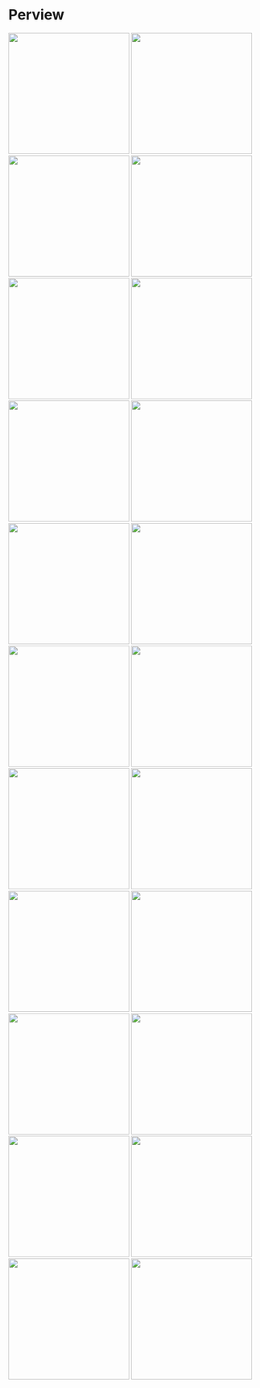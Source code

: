 # Perview

<img src="screen shots/register screen.png" width="240"> <img src="screen shots/login screen.png" width="240"> <img src="screen shots/login error.png" width="240"> <img src="screen shots/home screen 1.png" width="240">
<img src="screen shots/home screen 2.png" width="240"> <img src="screen shots/search screen.png" width="240"> <img src="screen shots/search product.png" width="240"> <img src="screen shots/empty cart.png" width="240">
<img src="screen shots/cart screen.png" width="240"> <img src="screen shots/empty wish list.png" width="240"> <img src="screen shots/wish list.png" width="240"> <img src="screen shots/profile screen.png" width="240">
<img src="screen shots/edit profile.png" width="240"> <img src="screen shots/edit profile screen.png" width="240"> <img src="screen shots/brand product list.png" width="240"> <img src="screen shots/category product list.png" width="240">
<img src="screen shots/subccategory product list.png" width="240"> <img src="screen shots/add successfully.png" width="240"> <img src="screen shots/product details screen.png" width="240"> <img src="screen shots/camera details screen.png" width="240"> 
<img src="screen shots/add successfully to wish.png" width="240"> <img src="screen shots/wished details product.png" width="240">
